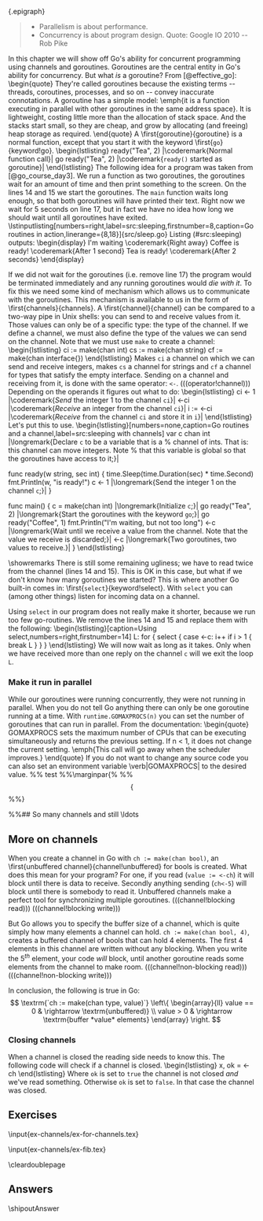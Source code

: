 {.epigraph}
> * Parallelism is about performance.
> * Concurrency is about program design.
Quote: Google IO 2010 -- Rob Pike

In this chapter we will show off Go's ability for
concurrent programming using channels and goroutines. Goroutines
are the central entity in Go's ability for concurrency. But what
*is* a goroutine? From [@effective_go]:
\begin{quote}
They're called goroutines because the existing terms -- threads, coroutines,
processes, and so on -- convey inaccurate connotations. A goroutine has a simple
model: \emph{it is a function executing in parallel with other goroutines in the same
address space}. It is lightweight, costing little more than the allocation of
stack space. And the stacks start small, so they are cheap, and grow by
allocating (and freeing) heap storage as required.
\end{quote}
A \first{goroutine}{goroutine} is a normal function, except that you start
it with the keyword \first{`go`}{keyword!go}.
\begin{lstlisting}
ready("Tea", 2)	    |\coderemark{Normal function call}|
go ready("Tea", 2)  |\coderemark{`ready()` started as goroutine}|
\end{lstlisting}
The following idea for a program was taken from [@go_course_day3].
We run a function as two goroutines, the goroutines wait for an amount of
time and then print something to the screen.
On the lines 14 and 15 we start the goroutines.
The `main` function
waits long enough, so that both goroutines will have printed their text. Right
now we wait for 5 seconds on line 17, but in fact we have no idea how
long we should wait until all goroutines have exited.
\lstinputlisting[numbers=right,label=src:sleeping,firstnumber=8,caption=Go routines in action,linerange={8,18}]{src/sleep.go}
Listing (#src:sleeping) outputs:
\begin{display}
I'm waiting         \coderemark{Right away}
Coffee is ready!    \coderemark{After 1 second}
Tea is ready!       \coderemark{After 2 seconds}
\end{display}

If we did not wait for the goroutines (i.e. remove line 17) the program
would be terminated immediately and any running goroutines would
*die with it*.
To fix this we need some kind of mechanism which allows us to
communicate with the goroutines. This mechanism is available
to us in the form of \first{channels}{channels}. A
\first{channel}{channel} can be
compared to a two-way pipe in Unix shells: you can send to and receive
values from it. Those values can only be of a specific type: the
type of the channel. If we define a channel, we must also define the
type of the values we can send on the channel. Note that we must use
`make` to create a channel:
\begin{lstlisting}
ci := make(chan int)
cs := make(chan string)
cf := make(chan interface{})
\end{lstlisting}
Makes `ci` a channel on which we can send and receive integers,
makes `cs` a channel for strings and `cf` a channel for types
that satisfy the empty interface.
Sending on a channel and receiving from it, is done with the same operator:
`<-`. (((operator!channel)))
Depending on the operands it figures out what to do:
\begin{lstlisting}
ci <- 1	    |\coderemark{*Send* the integer 1 to the channel `ci`}|
<-ci	    |\coderemark{*Receive* an integer from the channel `ci`}|
i := <-ci   |\coderemark{*Receive* from the channel `ci` and store it in `i`}|
\end{lstlisting}
Let's put this to use.
\begin{lstlisting}[numbers=none,caption=Go routines and a channel,label=src:sleeping with channels]
var c chan int |\longremark{Declare `c` to be a variable that is a %
channel of ints. That is: this channel can move integers. Note %
that this variable is global so that the goroutines have access to it;}|

func ready(w string, sec int) {
	time.Sleep(time.Duration(sec) * time.Second)
	fmt.Println(w, "is ready!")
	c <- 1	|\longremark{Send the integer 1 on the channel `c`;}|
}

func main() {
	c = make(chan int) |\longremark{Initialize `c`;}|
	go ready("Tea", 2) |\longremark{Start the goroutines with the keyword `go`;}|
	go ready("Coffee", 1)
	fmt.Println("I'm waiting, but not too long")
	<-c |\longremark{Wait until we receive a value from the channel. Note that the value we receive is discarded;}|
	<-c |\longremark{Two goroutines, two values to receive.}|
}
\end{lstlisting}

\showremarks
There is still some remaining ugliness; we have to read twice from
the channel (lines 14 and 15). This is OK in this case, but what if
we don't know how many goroutines we started? This is where another
Go built-in comes in: \first{`select`}{keyword!select}. With `select` you
can (among other things) listen for incoming data on a channel.

Using `select` in our program does not really make it shorter,
because we run too few go\-routines. We remove the lines 14 and 15 and
replace them with the following:
\begin{lstlisting}[caption=Using select,numbers=right,firstnumber=14]
L: for {
	select {
	case <-c:
		i++
		if i > 1 {
			break L
		}
	}
}
\end{lstlisting}
We will now wait as long as it takes. Only when we have received more than
one reply on the channel `c` will we exit the loop `L`.

### Make it run in parallel
While our goroutines were running concurrently, they were not running in
parallel. When you do not tell Go anything there can only be one
goroutine running at a time. With `runtime.GOMAXPROCS(n)` you
can set the number of goroutines that can run in parallel. From
the documentation:
\begin{quote}
GOMAXPROCS sets the maximum number of CPUs that can be executing
simultaneously and returns the previous setting. If n < 1, it does not
change the current setting. \emph{This call will go away when the scheduler
improves.}
\end{quote}
If you do not want to change any source code you can also set an
environment variable \verb|GOMAXPROCS| to the desired value.
%% test
%%\marginpar{%
%%$$\left\{
%%\begin{array}{l}
%%\parbox{2cm}{
%%hallo Yppp hallo Yppp hallo Yppp
%%hallo Yppp hallo Yppp hallo Yppp
%%hallo Yppp
%%}
%%\end{array}
%%\right.$$
%%}

%%## So many channels and still \ldots
## More on channels

When you create a channel in Go with `ch := make(chan bool)`,
an \first{unbuffered channel}{channel!unbuffered} for
bools is created. What does this mean for your program? For one, if you
read (`value := <-ch`) it will block until there is data to
receive. Secondly anything sending (`ch<-5`) will block until there
is somebody to read it.
Unbuffered channels make a perfect tool for synchronizing multiple
goroutines.
(((channel!blocking read)))
(((channel!blocking write)))

But Go allows you to specify the buffer size of
a channel, which is quite simply how many elements a channel can hold.
`ch := make(chan bool, 4)`, creates a buffered channel of
bools that can hold 4 elements. The first 4 elements in this channel
are written without any blocking.
When you write the 5$^{th}$ element, your
code *will* block, until another goroutine reads some elements from the
channel to make room.
(((channel!non-blocking read)))
(((channel!non-blocking write)))

In conclusion, the following is true in Go:
$$
\textrm{`ch := make(chan type, value)`}
\left\{
\begin{array}{ll}
value == 0 & \rightarrow \textrm{unbuffered)} \\
value >  0 & \rightarrow \textrm{buffer *value* elements}
\end{array}
\right.
$$

### Closing channels
When a channel is closed the reading side needs to know this.
The following code will check if a channel is closed.
\begin{lstlisting}
x, ok = <-ch
\end{lstlisting}
Where `ok` is set to `true` the channel is not closed
*and* we've read something.
Otherwise `ok` is set to `false`. In that case the channel
was closed.

## Exercises
\input{ex-channels/ex-for-channels.tex}

\input{ex-channels/ex-fib.tex}

\cleardoublepage
## Answers
\shipoutAnswer
